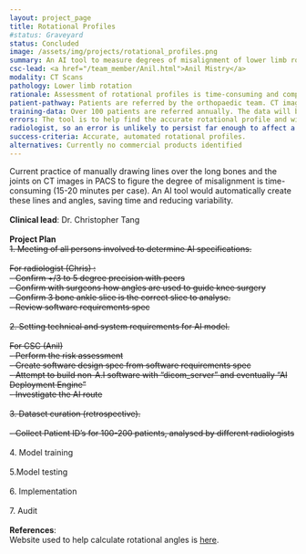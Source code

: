 ```yaml
---
layout: project_page
title: Rotational Profiles
#status: Graveyard
status: Concluded
image: /assets/img/projects/rotational_profiles.png
summary: An AI tool to measure degrees of misalignment of lower limb rotation in pre-surgical planning assessments .  
csc-lead: <a href="/team_member/Anil.html">Anil Mistry</a>
modality: CT Scans 
pathology: Lower limb rotation
rationale: Assessment of rotational profiles is time-consuming and complex. An AI algorithm would significantly decrease the amount of time needed to measure the angles of rotation.
patient-pathway: Patients are referred by the orthopaedic team. CT imaging is part of the pre-surgical work up. The report is used to plan the surgical intervention.
training-data: Over 100 patients are referred annually. The data will be retrospective, acquiring a large cohort of patients and segmentation and profile results as annotated on PACS. It is possible annotations will need to be re-done if they cannot be exported from PACS.
errors: The tool is to help find the accurate rotational profile and will be supervised and signed off by the 
radiologist, so an error is unlikely to persist far enough to affect a patient. goals: Reduction of radiologist time in reporting these scans as well as increase consistency in calculation.
success-criteria: Accurate, automated rotational profiles.
alternatives: Currently no commercial products identified
---
```


Current practice of manually drawing lines over the long bones and the joints on CT images in PACS to figure the degree 
of misalignment is time-consuming (15-20 minutes per case). An AI tool would automatically create these lines and 
angles, saving time and reducing variability.
<br>
<br>
<b>Clinical lead</b>: Dr. Christopher Tang <br>
<br>
**Project Plan**
<br> <strike> 1. Meeting of all persons involved to determine AI specifications. <br><br> For radiologist (Chris) 
:<br> - Confirm +/3 to 5 degree precision with peers<br> - Confirm with surgeons how angles are used to guide knee surgery 
<br> - Confirm 3 bone ankle slice is the correct slice to analyse.<br>- Review software requirements spec <br> 
<br>2.	Setting technical and system requirements for AI model.<br><br> For CSC (Anil) 
<br>  -  Perform the risk assessment<br> - Create software design spec from software requirements spec 
<br> - Attempt to build non-A.I software with “dicom_server” and eventually “AI Deployment Engine” 
<br> - Investigate the AI route<br><br> 3. Dataset curation (retrospective).<br>
<br> - Collect Patient ID’s for 100-200 patients, analysed by different radiologists<br><br> 
</strike> 4.	Model training<br><br> 5.Model testing 
<br><br>6. Implementation <br><br> 7. Audit
<br>
<br>
<b>References</b>:<br>
Website used to help calculate rotational angles is <a href="http://uwmsk.org/legrotation.html"> here</a>.

